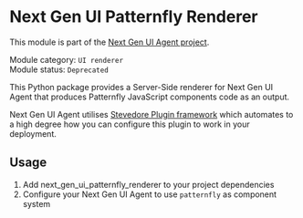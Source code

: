 # Next Gen UI Patternfly Renderer

This module is part of the [Next Gen UI Agent project](https://github.com/RedHat-UX/next-gen-ui-agent).

Module category: `UI renderer`  
Module status: `Deprecated`

This Python package provides a Server-Side renderer for Next Gen UI Agent that produces Patternfly JavaScript components code as an output.

Next Gen UI Agent utilises [Stevedore Plugin framework](https://docs.openstack.org/stevedore/latest/index.html) which automates to a high degree how you can configure this plugin to work in your deployment.

## Usage

1. Add next_gen_ui_patternfly_renderer to your project dependencies
2. Configure your Next Gen UI Agent to use `patternfly` as component system